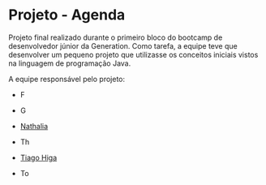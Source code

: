 # Projeto - Agenda

Projeto final realizado durante o primeiro bloco do bootcamp de desenvolvedor júnior da Generation. Como tarefa, a equipe teve que desenvolver um pequeno projeto que utilizasse os conceitos iniciais vistos na linguagem de programação Java.

A equipe responsável pelo projeto: 

- F

- G
- [Nathalia](https://github.com/FaveroNath)
- Th
- [Tiago Higa](https://github.com/tiagohiga)
- To